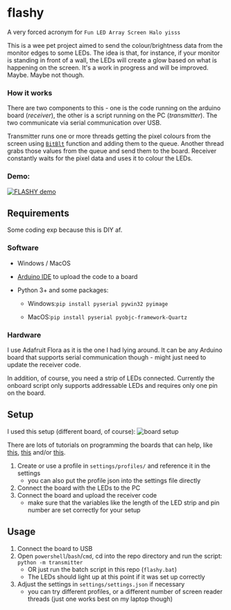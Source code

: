 # flashy
A very forced acronym for ```Fun LED Array Screen Halo yisss```

This is a wee pet project aimed to send the colour/brightness data from the monitor edges to some LEDs. 
The idea is that, for instance, if your monitor is standing in front of a wall, the LEDs will create a glow based on what is happening on the screen.
It's a work in progress and will be improved. Maybe. Maybe not though.

### How it works

There are two components to this - one is the code running on the arduino board (_receiver_), the other is a script running on the PC (_transmitter_).
The two communicate via serial communication over USB.

Transmitter runs one or more threads getting the pixel colours from the screen using [`BitBlt`](https://docs.microsoft.com/en-us/windows/win32/api/wingdi/nf-wingdi-bitblt) function and adding them to the queue.
Another thread grabs those values from the queue and send them to the board.
Receiver constantly waits for the pixel data and uses it to colour the LEDs.

### Demo:
[![FLASHY demo](https://img.youtube.com/vi/d4MCt0d6sZ0/0.jpg)](https://youtu.be/d4MCt0d6sZ0 "FLASHY demo")

## Requirements

Some coding exp because this is DIY af.

### Software

- Windows / MacOS

- [Arduino IDE](https://www.arduino.cc/en/guide/windows) to upload the code to a board

- Python 3+ and some packages:

    - Windows:`pip install pyserial pywin32 pyimage`

    - MacOS:`pip install pyserial pyobjc-framework-Quartz`

### Hardware

I use Adafruit Flora as it is the one I had lying around.
It can be any Arduino board that supports serial communication though - might just need to update the receiver code.

In addition, of course, you need a strip of LEDs connected.
Currently the onboard script only supports addressable LEDs and requires only one pin on the board.

## Setup

I used this setup (different board, of course):
![board setup](https://www.eerkmans.nl/wp-content/uploads/2016/02/arduino_2.png)

There are lots of tutorials on programming the boards that can help, like 
[this](https://learn.adafruit.com/getting-started-with-flora/blink-onboard-neopixel), 
[this](https://learn.adafruit.com/adafruit-neopixel-uberguide/powering-neopixels) 
and/or [this](https://www.eerkmans.nl/powering-lots-of-leds-from-arduino/).

1. Create or use a profile in `settings/profiles/` and reference it in the settings
    - you can also put the profile json into the settings file directly
2. Connect the board with the LEDs to the PC
3. Connect the board and upload the receiver code
    - make sure that the variables like the length of the LED strip and pin number are set correctly for your setup

## Usage

1. Connect the board to USB
2. Open `powershell`/`bash`/`cmd`, cd into the repo directory and run the script: `python -m transmitter`
    - OR just run the batch script in this repo (`flashy.bat`)
    - The LEDs should light up at this point if it was set up correctly
3. Adjust the settings in `settings/settings.json` if necessary
    - you can try different profiles, or a different number of screen reader threads (just one works best on my laptop though)

